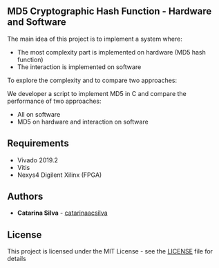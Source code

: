 ##  MD5 Cryptographic Hash Function - Hardware and Software

The main idea of this project is to implement a system where:

- The most complexity part is implemented on hardware (MD5 hash function)
- The interaction is implemented on software

To explore the complexity and to compare two approaches:

We developer a script to implement MD5 in C and compare the performance of two approaches:

- All on software
- MD5 on hardware and interaction on software


## Requirements

- Vivado 2019.2
- Vitis 
- Nexys4 Digilent Xilinx (FPGA)



## Authors

* **Catarina Silva** - [catarinaacsilva](https://github.com/catarinaacsilva)

## License

This project is licensed under the MIT License - see the [LICENSE](LICENSE) file for details